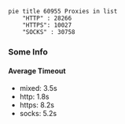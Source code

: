 
```mermaid
pie title 60955 Proxies in list
    "HTTP" : 28266
    "HTTPS": 10027
    "SOCKS" : 30758
```

### Some Info
#### Average Timeout

- mixed: 3.5s
- http: 1.8s
- https: 8.2s
- socks: 5.2s